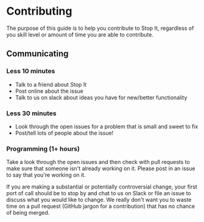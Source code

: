 # Contributing

The purpose of this guide is to help you contribute to Stop It, regardless of you skill level or amount of time you are able to contribute.

## Communicating
### Less 10 minutes
 - Talk to a friend about Stop It
 - Post online about the issue
 - Talk to us on slack about ideas you have for new/better functionality
 
### Less 30 minutes
 - Look through the open issues for a problem that is small and sweet to fix
 - Post/tell lots of people about the issue!

### Programming (1+ hours)

Take a look through the open issues and then check with pull requests to make sure that someone isn't already working on it. Please post in an issue to say that you're working on it.

If you are making a substantial or potentially controversial change, your first port of call should be to stop by and chat to us on Slack or file an issue to discuss what you would like to change. We really don't want you to waste time on a pull request (GitHub jargon for a contribution) that has no chance of being merged.
